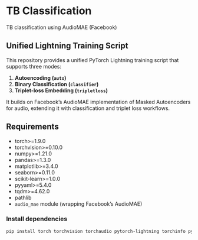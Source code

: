 # TB Classification
TB classification using AudioMAE (Facebook)

## Unified Lightning Training Script
This repository provides a unified PyTorch Lightning training script that supports three modes:

1. **Autoencoding (`auto`)**
2. **Binary Classification (`classifier`)**
3. **Triplet-loss Embedding (`tripletloss`)**

It builds on Facebook’s AudioMAE implementation of Masked Autoencoders for audio, extending it with classification and triplet loss workflows.

## Requirements
- torch>=1.9.0  
- torchvision>=0.10.0  
- numpy>=1.21.0  
- pandas>=1.3.0  
- matplotlib>=3.4.0  
- seaborn>=0.11.0  
- scikit-learn>=1.0.0  
- pyyaml>=5.4.0  
- tqdm>=4.62.0  
- pathlib  
- `audio_mae` module (wrapping Facebook’s AudioMAE)

### Install dependencies
```bash
pip install torch torchvision torchaudio pytorch-lightning torchinfo pyyaml

